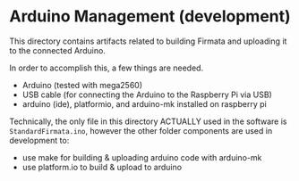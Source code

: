 # Arduino Management (development)

This directory contains artifacts related to building Firmata and uploading it to the connected Arduino.

In order to accomplish this, a few things are needed.

- Arduino (tested with mega2560)
- USB cable (for connecting the Arduino to the Raspberry Pi via USB)
- arduino (ide), platformio,  and arduino-mk installed on raspberry pi

Technically, the only file in this directory ACTUALLY used in the software is `StandardFirmata.ino`, however the other folder components are used in development to:

- use make for building & uploading arduino code with arduino-mk
- use platform.io to build & upload to arduino
